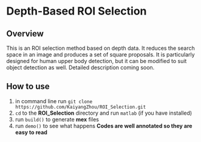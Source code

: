 # Depth-Based ROI Selection
## Overview
This is an ROI selection method based on depth data. It reduces the search space in an image and produces a set of square proposals. It is particularly designed for human upper body detection, but it can be modified to suit object detection as well. Detailed description coming soon.
## How to use
1. in command line run `git clone https://github.com/KaiyangZhou/ROI_Selection.git`
2. `cd` to the **ROI_Selection** directory and run `matlab` (if you have installed)
3. run `build()` to generate **mex** files
4. run `demo()` to see what happens
**Codes are well annotated so they are easy to read**

